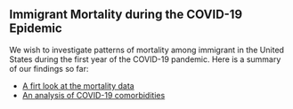 ## Immigrant Mortality during the COVID-19 Epidemic

We wish to investigate patterns of mortality among immigrant in the United States during the first year of the COVID-19 pandemic. Here is a summary of our findings so far:

- [A firt look at the mortality data](https://htmlpreview.github.io/?https://github.com/eugeniopaglino/immigrant-mortality/blob/main/R/visualizeMortData.html)
- [An analysis of COVID-19 comorbidities](https://github.com/eugeniopaglino/immigrant-mortality/blob/main/R/createComorbTable.html)
